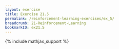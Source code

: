 ```yaml
---
layout: exercise
title: Exercise 21.5
permalink: /reinforcement-learning-exercises/ex_5/
breadcrumb: 21-Reinforcement-Learning
bookmarkID: ex21.5
---
```


{% include mathjax_support %}
